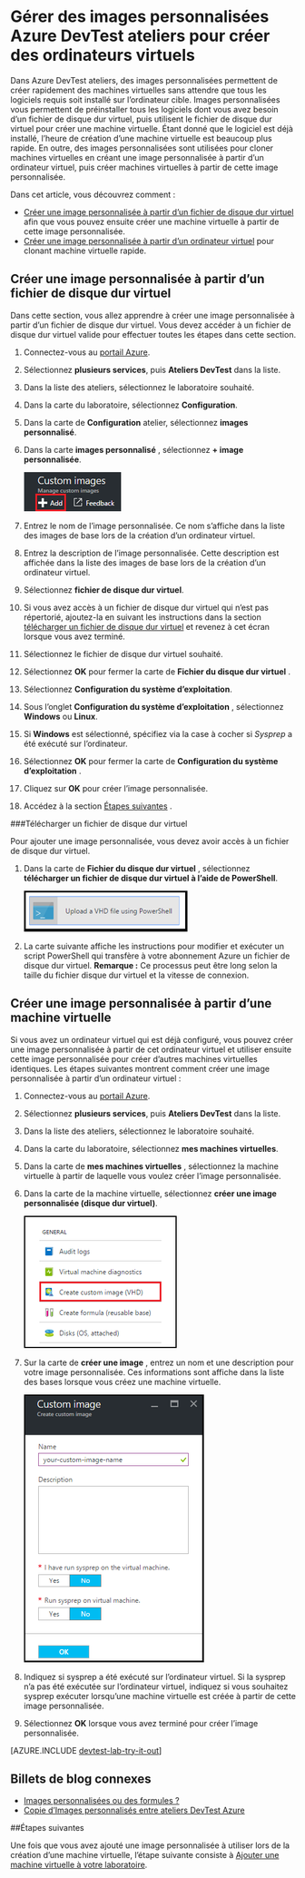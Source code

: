 <properties
    pageTitle="Gérer des images personnalisées Azure DevTest ateliers pour créer des ordinateurs virtuels | Microsoft Azure"
    description="Apprenez à créer une image personnalisée à partir d’un fichier de disque dur virtuel, ou d’une machine virtuelle existante dans Azure DevTest ateliers"
    services="devtest-lab,virtual-machines"
    documentationCenter="na"
    authors="tomarcher"
    manager="douge"
    editor=""/>

<tags
    ms.service="devtest-lab"
    ms.workload="na"
    ms.tgt_pltfrm="na"
    ms.devlang="na"
    ms.topic="article"
    ms.date="09/07/2016"
    ms.author="tarcher"/>

# <a name="manage-azure-devtest-labs-custom-images-to-create-vms"></a>Gérer des images personnalisées Azure DevTest ateliers pour créer des ordinateurs virtuels

Dans Azure DevTest ateliers, des images personnalisées permettent de créer rapidement des machines virtuelles sans attendre que tous les logiciels requis soit installé sur l’ordinateur cible. Images personnalisées vous permettent de préinstaller tous les logiciels dont vous avez besoin d’un fichier de disque dur virtuel, puis utilisent le fichier de disque dur virtuel pour créer une machine virtuelle. Étant donné que le logiciel est déjà installé, l’heure de création d’une machine virtuelle est beaucoup plus rapide. En outre, des images personnalisées sont utilisées pour cloner machines virtuelles en créant une image personnalisée à partir d’un ordinateur virtuel, puis créer machines virtuelles à partir de cette image personnalisée.

Dans cet article, vous découvrez comment :

- [Créer une image personnalisée à partir d’un fichier de disque dur virtuel](#create-a-custom-image-from-a-vhd-file) afin que vous pouvez ensuite créer une machine virtuelle à partir de cette image personnalisée. 
- [Créer une image personnalisée à partir d’un ordinateur virtuel](#create-a-custom-image-from-a-vm) pour clonant machine virtuelle rapide.

## <a name="create-a-custom-image-from-a-vhd-file"></a>Créer une image personnalisée à partir d’un fichier de disque dur virtuel

Dans cette section, vous allez apprendre à créer une image personnalisée à partir d’un fichier de disque dur virtuel.
Vous devez accéder à un fichier de disque dur virtuel valide pour effectuer toutes les étapes dans cette section.   


1. Connectez-vous au [portail Azure](http://go.microsoft.com/fwlink/p/?LinkID=525040).

1. Sélectionnez **plusieurs services**, puis **Ateliers DevTest** dans la liste.

1. Dans la liste des ateliers, sélectionnez le laboratoire souhaité.  

1. Dans la carte du laboratoire, sélectionnez **Configuration**. 

1. Dans la carte de **Configuration** atelier, sélectionnez **images personnalisé**.

1. Dans la carte **images personnalisé** , sélectionnez **+ image personnalisée**.

    ![Ajouter une image personnalisée](./media/devtest-lab-create-template/add-custom-image.png)

1. Entrez le nom de l’image personnalisée. Ce nom s’affiche dans la liste des images de base lors de la création d’un ordinateur virtuel.

1. Entrez la description de l’image personnalisée. Cette description est affichée dans la liste des images de base lors de la création d’un ordinateur virtuel.

1. Sélectionnez **fichier de disque dur virtuel**.

1. Si vous avez accès à un fichier de disque dur virtuel qui n’est pas répertorié, ajoutez-la en suivant les instructions dans la section [télécharger un fichier de disque dur virtuel](#upload-a-vhd-file) et revenez à cet écran lorsque vous avez terminé.

1. Sélectionnez le fichier de disque dur virtuel souhaité.

1. Sélectionnez **OK** pour fermer la carte de **Fichier du disque dur virtuel** .

1. Sélectionnez **Configuration du système d’exploitation**.

1. Sous l’onglet **Configuration du système d’exploitation** , sélectionnez **Windows** ou **Linux**.

1. Si **Windows** est sélectionné, spécifiez via la case à cocher si *Sysprep* a été exécuté sur l’ordinateur.

1. Sélectionnez **OK** pour fermer la carte de **Configuration du système d’exploitation** .

1. Cliquez sur **OK** pour créer l’image personnalisée.

1. Accédez à la section [Étapes suivantes](#next-steps) .

###<a name="upload-a-vhd-file"></a>Télécharger un fichier de disque dur virtuel

Pour ajouter une image personnalisée, vous devez avoir accès à un fichier de disque dur virtuel.

1. Dans la carte de **Fichier du disque dur virtuel** , sélectionnez **télécharger un fichier de disque dur virtuel à l’aide de PowerShell**.

    ![Téléchargement de l’image](./media/devtest-lab-create-template/upload-image-using-psh.png)

1. La carte suivante affiche les instructions pour modifier et exécuter un script PowerShell qui transfère à votre abonnement Azure un fichier de disque dur virtuel. 
**Remarque :** Ce processus peut être long selon la taille du fichier disque dur virtuel et la vitesse de connexion.

## <a name="create-a-custom-image-from-a-vm"></a>Créer une image personnalisée à partir d’une machine virtuelle
Si vous avez un ordinateur virtuel qui est déjà configuré, vous pouvez créer une image personnalisée à partir de cet ordinateur virtuel et utiliser ensuite cette image personnalisée pour créer d’autres machines virtuelles identiques. Les étapes suivantes montrent comment créer une image personnalisée à partir d’un ordinateur virtuel :

1. Connectez-vous au [portail Azure](http://go.microsoft.com/fwlink/p/?LinkID=525040).

1. Sélectionnez **plusieurs services**, puis **Ateliers DevTest** dans la liste.

1. Dans la liste des ateliers, sélectionnez le laboratoire souhaité.  

1. Dans la carte du laboratoire, sélectionnez **mes machines virtuelles**.
 
1. Dans la carte de **mes machines virtuelles** , sélectionnez la machine virtuelle à partir de laquelle vous voulez créer l’image personnalisée.

1. Dans la carte de la machine virtuelle, sélectionnez **créer une image personnalisée (disque dur virtuel)**.

    ![Créer un élément de menu image personnalisée](./media/devtest-lab-create-template/create-custom-image.png)

1. Sur la carte de **créer une image** , entrez un nom et une description pour votre image personnalisée. Ces informations sont affiche dans la liste des bases lorsque vous créez une machine virtuelle.

    ![Créer la carte image personnalisée](./media/devtest-lab-create-template/create-custom-image-blade.png)

1. Indiquez si sysprep a été exécuté sur l’ordinateur virtuel. Si la sysprep n’a pas été exécutée sur l’ordinateur virtuel, indiquez si vous souhaitez sysprep exécuter lorsqu’une machine virtuelle est créée à partir de cette image personnalisée.

1. Sélectionnez **OK** lorsque vous avez terminé pour créer l’image personnalisée.

[AZURE.INCLUDE [devtest-lab-try-it-out](../../includes/devtest-lab-try-it-out.md)]

## <a name="related-blog-posts"></a>Billets de blog connexes

- [Images personnalisées ou des formules ?](https://blogs.msdn.microsoft.com/devtestlab/2016/04/06/custom-images-or-formulas/)
- [Copie d’Images personnalisés entre ateliers DevTest Azure](http://www.visualstudiogeeks.com/blog/DevOps/How-To-Move-CustomImages-VHD-Between-AzureDevTestLabs#copying-custom-images-between-azure-devtest-labs)

##<a name="next-steps"></a>Étapes suivantes

Une fois que vous avez ajouté une image personnalisée à utiliser lors de la création d’une machine virtuelle, l’étape suivante consiste à [Ajouter une machine virtuelle à votre laboratoire](./devtest-lab-add-vm-with-artifacts.md).